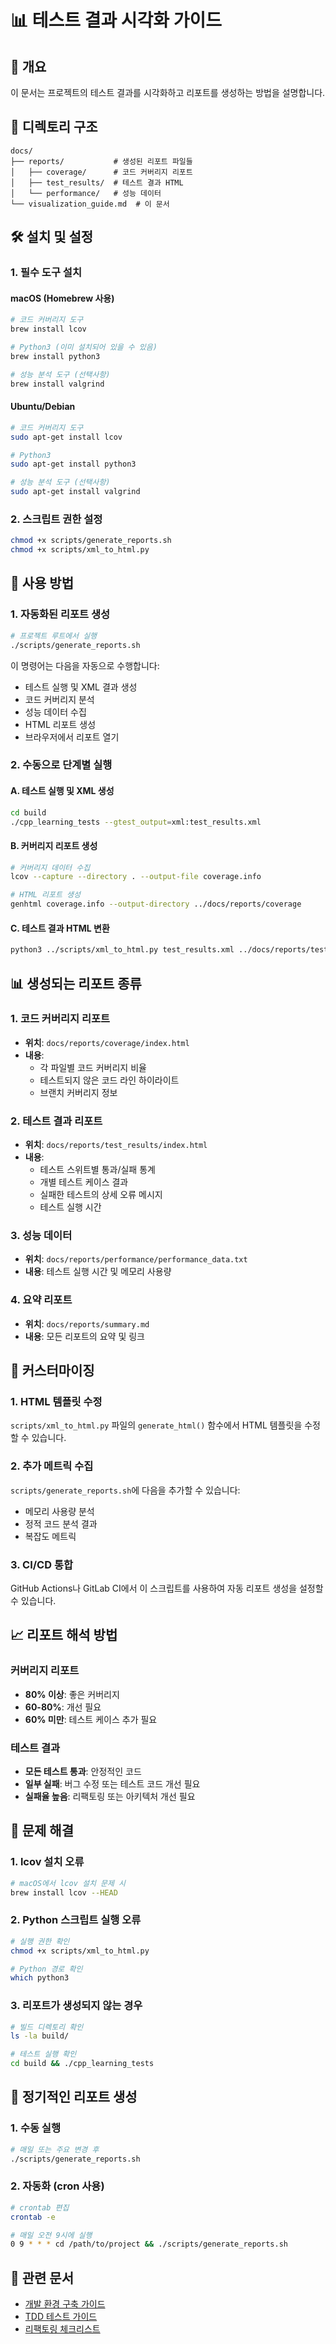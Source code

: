# 📊 테스트 결과 시각화 가이드

## 🎯 개요

이 문서는 프로젝트의 테스트 결과를 시각화하고 리포트를 생성하는 방법을 설명합니다.

## 📁 디렉토리 구조

```
docs/
├── reports/           # 생성된 리포트 파일들
│   ├── coverage/      # 코드 커버리지 리포트
│   ├── test_results/  # 테스트 결과 HTML
│   └── performance/   # 성능 데이터
└── visualization_guide.md  # 이 문서
```

## 🛠️ 설치 및 설정

### 1. 필수 도구 설치

#### macOS (Homebrew 사용)
```bash
# 코드 커버리지 도구
brew install lcov

# Python3 (이미 설치되어 있을 수 있음)
brew install python3

# 성능 분석 도구 (선택사항)
brew install valgrind
```

#### Ubuntu/Debian
```bash
# 코드 커버리지 도구
sudo apt-get install lcov

# Python3
sudo apt-get install python3

# 성능 분석 도구 (선택사항)
sudo apt-get install valgrind
```

### 2. 스크립트 권한 설정
```bash
chmod +x scripts/generate_reports.sh
chmod +x scripts/xml_to_html.py
```

## 🚀 사용 방법

### 1. 자동화된 리포트 생성

```bash
# 프로젝트 루트에서 실행
./scripts/generate_reports.sh
```

이 명령어는 다음을 자동으로 수행합니다:
- 테스트 실행 및 XML 결과 생성
- 코드 커버리지 분석
- 성능 데이터 수집
- HTML 리포트 생성
- 브라우저에서 리포트 열기

### 2. 수동으로 단계별 실행

#### A. 테스트 실행 및 XML 생성
```bash
cd build
./cpp_learning_tests --gtest_output=xml:test_results.xml
```

#### B. 커버리지 리포트 생성
```bash
# 커버리지 데이터 수집
lcov --capture --directory . --output-file coverage.info

# HTML 리포트 생성
genhtml coverage.info --output-directory ../docs/reports/coverage
```

#### C. 테스트 결과 HTML 변환
```bash
python3 ../scripts/xml_to_html.py test_results.xml ../docs/reports/test_results
```

## 📊 생성되는 리포트 종류

### 1. 코드 커버리지 리포트
- **위치**: `docs/reports/coverage/index.html`
- **내용**: 
  - 각 파일별 코드 커버리지 비율
  - 테스트되지 않은 코드 라인 하이라이트
  - 브랜치 커버리지 정보

### 2. 테스트 결과 리포트
- **위치**: `docs/reports/test_results/index.html`
- **내용**:
  - 테스트 스위트별 통과/실패 통계
  - 개별 테스트 케이스 결과
  - 실패한 테스트의 상세 오류 메시지
  - 테스트 실행 시간

### 3. 성능 데이터
- **위치**: `docs/reports/performance/performance_data.txt`
- **내용**: 테스트 실행 시간 및 메모리 사용량

### 4. 요약 리포트
- **위치**: `docs/reports/summary.md`
- **내용**: 모든 리포트의 요약 및 링크

## 🔧 커스터마이징

### 1. HTML 템플릿 수정
`scripts/xml_to_html.py` 파일의 `generate_html()` 함수에서 HTML 템플릿을 수정할 수 있습니다.

### 2. 추가 메트릭 수집
`scripts/generate_reports.sh`에 다음을 추가할 수 있습니다:
- 메모리 사용량 분석
- 정적 코드 분석 결과
- 복잡도 메트릭

### 3. CI/CD 통합
GitHub Actions나 GitLab CI에서 이 스크립트를 사용하여 자동 리포트 생성을 설정할 수 있습니다.

## 📈 리포트 해석 방법

### 커버리지 리포트
- **80% 이상**: 좋은 커버리지
- **60-80%**: 개선 필요
- **60% 미만**: 테스트 케이스 추가 필요

### 테스트 결과
- **모든 테스트 통과**: 안정적인 코드
- **일부 실패**: 버그 수정 또는 테스트 코드 개선 필요
- **실패율 높음**: 리팩토링 또는 아키텍처 개선 필요

## 🐛 문제 해결

### 1. lcov 설치 오류
```bash
# macOS에서 lcov 설치 문제 시
brew install lcov --HEAD
```

### 2. Python 스크립트 실행 오류
```bash
# 실행 권한 확인
chmod +x scripts/xml_to_html.py

# Python 경로 확인
which python3
```

### 3. 리포트가 생성되지 않는 경우
```bash
# 빌드 디렉토리 확인
ls -la build/

# 테스트 실행 확인
cd build && ./cpp_learning_tests
```

## 📅 정기적인 리포트 생성

### 1. 수동 실행
```bash
# 매일 또는 주요 변경 후
./scripts/generate_reports.sh
```

### 2. 자동화 (cron 사용)
```bash
# crontab 편집
crontab -e

# 매일 오전 9시에 실행
0 9 * * * cd /path/to/project && ./scripts/generate_reports.sh
```

## 🔗 관련 문서

- [개발 환경 구축 가이드](./development_environment_guide.md)
- [TDD 테스트 가이드](./character_tdd_testing_guide.md)
- [리팩토링 체크리스트](./refactoring_todo.md) 